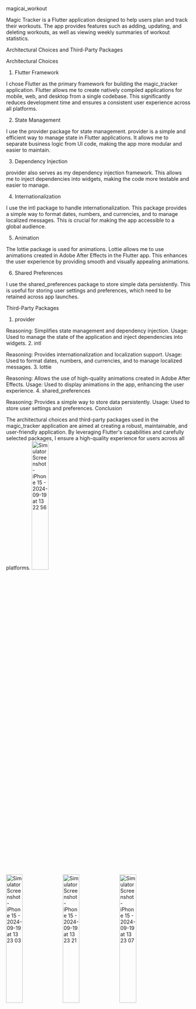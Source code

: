 magicai_workout

Magic Tracker is a Flutter application designed to help users plan and track their workouts. The app provides features such as adding, updating, and deleting workouts, as well as viewing weekly summaries of workout statistics.

Architectural Choices and Third-Party Packages

Architectural Choices

1. Flutter Framework

I chose Flutter as the primary framework for building the magic_tracker application. Flutter allows me to create natively compiled applications for mobile, web, and desktop from a single codebase. This significantly reduces development time and ensures a consistent user experience across all platforms.

2. State Management

I use the provider package for state management. provider is a simple and efficient way to manage state in Flutter applications. It allows me to separate business logic from UI code, making the app more modular and easier to maintain.

3. Dependency Injection

provider also serves as my dependency injection framework. This allows me to inject dependencies into widgets, making the code more testable and easier to manage.

4. Internationalization

I use the intl package to handle internationalization. This package provides a simple way to format dates, numbers, and currencies, and to manage localized messages. This is crucial for making the app accessible to a global audience.

5. Animation

The lottie package is used for animations. Lottie allows me to use animations created in Adobe After Effects in the Flutter app. This enhances the user experience by providing smooth and visually appealing animations.

6. Shared Preferences

I use the shared_preferences package to store simple data persistently. This is useful for storing user settings and preferences, which need to be retained across app launches.

Third-Party Packages

1. provider

Reasoning: Simplifies state management and dependency injection.
Usage: Used to manage the state of the application and inject dependencies into widgets.
2. intl

Reasoning: Provides internationalization and localization support.
Usage: Used to format dates, numbers, and currencies, and to manage localized messages.
3. lottie

Reasoning: Allows the use of high-quality animations created in Adobe After Effects.
Usage: Used to display animations in the app, enhancing the user experience.
4. shared_preferences

Reasoning: Provides a simple way to store data persistently.
Usage: Used to store user settings and preferences.
Conclusion

The architectural choices and third-party packages used in the magic_tracker application are aimed at creating a robust, maintainable, and user-friendly application. By leveraging Flutter's capabilities and carefully selected packages, I ensure a high-quality experience for users across all platforms.
<img src="https://github.com/user-attachments/assets/c8f1530d-32cd-466c-a115-788c8fb82e3d" alt="Simulator Screenshot - iPhone 15 - 2024-09-19 at 13 22 56" style="width:30%;">

<img src="https://github.com/user-attachments/assets/8637450b-78a5-48f4-bbb2-4f30eb4b5528" alt="Simulator Screenshot - iPhone 15 - 2024-09-19 at 13 23 03" style="width:30%;">

<img src="https://github.com/user-attachments/assets/8f9e3cee-6176-49b4-8b9e-2707f1253d52" alt="Simulator Screenshot - iPhone 15 - 2024-09-19 at 13 23 21" style="width:30%;">

<img src="https://github.com/user-attachments/assets/8d513a82-8407-46fb-ab5b-f44f4b46e96f" alt="Simulator Screenshot - iPhone 15 - 2024-09-19 at 13 23 07" style="width:30%;">


